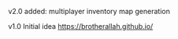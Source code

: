 v2.0
added:
multiplayer
inventory
map generation

v1.0
Initial idea
https://brotherallah.github.io/
